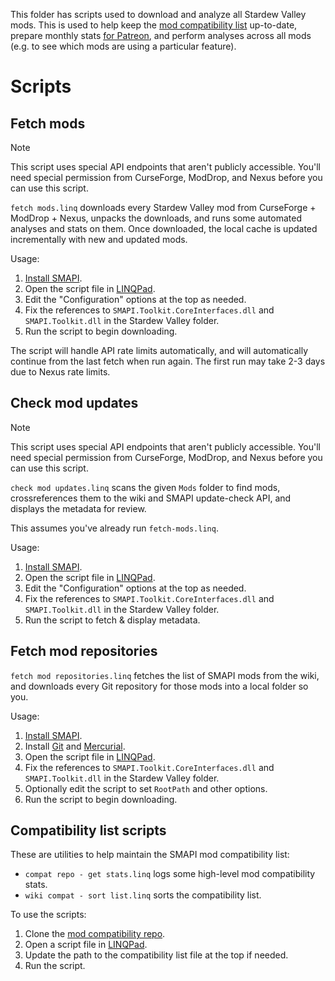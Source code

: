 This folder has scripts used to download and analyze all Stardew Valley mods. This is used to help
keep the [mod compatibility list](https://github.com/Pathoschild/SmapiCompatibilityList) up-to-date,
prepare monthly stats [for Patreon](https://www.patreon.com/pathoschild), and perform analyses
across all mods (e.g. to see which mods are using a particular feature).

# Scripts
## Fetch mods
> [!NOTE]
> This script uses special API endpoints that aren't publicly accessible. You'll need special
> permission from CurseForge, ModDrop, and Nexus before you can use this script.

`fetch mods.linq` downloads every Stardew Valley mod from CurseForge + ModDrop + Nexus, unpacks the
downloads, and runs some automated analyses and stats on them. Once downloaded, the local cache is
updated incrementally with new and updated mods.

Usage:
1. [Install SMAPI](https://smapi.io/).
2. Open the script file in [LINQPad](https://www.linqpad.net).
3. Edit the "Configuration" options at the top as needed.
4. Fix the references to `SMAPI.Toolkit.CoreInterfaces.dll` and `SMAPI.Toolkit.dll` in the Stardew
   Valley folder.
5. Run the script to begin downloading.

The script will handle API rate limits automatically, and will automatically continue from the last
fetch when run again. The first run may take 2-3 days due to Nexus rate limits.

## Check mod updates
> [!NOTE]
> This script uses special API endpoints that aren't publicly accessible. You'll need special
> permission from CurseForge, ModDrop, and Nexus before you can use this script.

`check mod updates.linq` scans the given `Mods` folder to find mods, crossreferences them to
the wiki and SMAPI update-check API, and displays the metadata for review.

This assumes you've already run `fetch-mods.linq`.

Usage:
1. [Install SMAPI](https://smapi.io/).
2. Open the script file in [LINQPad](https://www.linqpad.net).
3. Edit the "Configuration" options at the top as needed.
4. Fix the references to `SMAPI.Toolkit.CoreInterfaces.dll` and `SMAPI.Toolkit.dll` in the Stardew
   Valley folder.
5. Run the script to fetch & display metadata.

## Fetch mod repositories
`fetch mod repositories.linq` fetches the list of SMAPI mods from the wiki, and downloads every
Git repository for those mods into a local folder so you.

Usage:
1. [Install SMAPI](https://smapi.io/).
2. Install [Git](https://git-scm.com) and [Mercurial](https://www.mercurial-scm.org).
3. Open the script file in [LINQPad](https://www.linqpad.net).
4. Fix the references to `SMAPI.Toolkit.CoreInterfaces.dll` and `SMAPI.Toolkit.dll` in the Stardew
   Valley folder.
5. Optionally edit the script to set `RootPath` and other options.
6. Run the script to begin downloading.

## Compatibility list scripts
These are utilities to help maintain the SMAPI mod compatibility list:
* `compat repo - get stats.linq` logs some high-level mod compatibility stats.
* `wiki compat - sort list.linq` sorts the compatibility list.

To use the scripts:
1. Clone the [mod compatibility repo](https://github.com/Pathoschild/SmapiCompatibilityList).
2. Open a script file in [LINQPad](https://www.linqpad.net).
3. Update the path to the compatibility list file at the top if needed.
4. Run the script.
